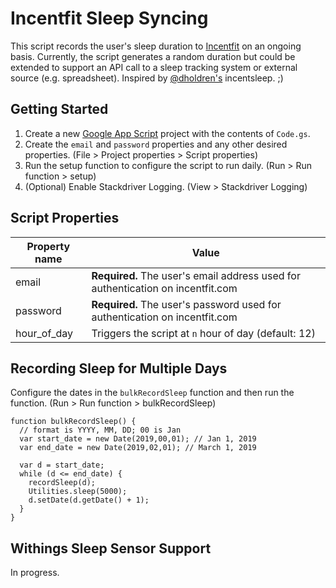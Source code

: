# Incentfit Sleep Syncing

This script records the user's sleep duration to [Incentfit](https://incentfit.com) on an ongoing basis. Currently, the script generates a random duration but could be extended to support an API call to a sleep tracking system or external source (e.g. spreadsheet). Inspired by [@dholdren's](https://github.com/dholdren) incentsleep. ;)

## Getting Started

1. Create a new [Google App Script](https://script.google.com/home/my) project with the contents of `Code.gs`.
1. Create the `email` and `password` properties and any other desired properties. (File > Project properties > Script properties)
1. Run the setup function to configure the script to run daily. (Run > Run function > setup)
1. (Optional) Enable Stackdriver Logging. (View > Stackdriver Logging)

## Script Properties

Property name | Value
------------ | -------------
email | **Required.** The user's email address used for authentication on incentfit.com
password | **Required.** The user's password used for authentication on incentfit.com
hour_of_day | Triggers the script at `n` hour of day (default: 12)

## Recording Sleep for Multiple Days

Configure the dates in the `bulkRecordSleep` function and then run the function. (Run > Run function > bulkRecordSleep)

```
function bulkRecordSleep() {
  // format is YYYY, MM, DD; 00 is Jan
  var start_date = new Date(2019,00,01); // Jan 1, 2019
  var end_date = new Date(2019,02,01); // March 1, 2019
  
  var d = start_date;
  while (d <= end_date) {
    recordSleep(d);
    Utilities.sleep(5000);
    d.setDate(d.getDate() + 1);
  }  
}
```

## Withings Sleep Sensor Support

In progress.
